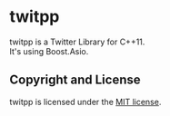 # twitpp
twitpp is a Twitter Library for C++11.  
It's using Boost.Asio.

## Copyright and License
twitpp is licensed under the [MIT license](LICENSE).
